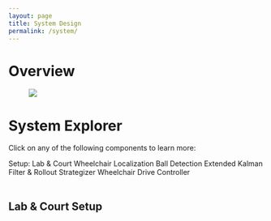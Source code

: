 ```yaml
---
layout: page
title: System Design
permalink: /system/
---
```

# Overview

<figure>
    <!-- <figcaption><b>WTR system architecture</b></figcaption> -->
    <img src="{{ 'assets/images/wtr_arch.png' | relative_url }}">
</figure>

# System Explorer
Click on any of the following components to learn more:
<div class="multi_option">
    <a onclick="toggle('setup')" class="btn">Setup: Lab & Court</a>
    <a onclick="toggle('wheelchair_localization')" class="btn">Wheelchair Localization</a>
    <a onclick="toggle('ball_detection')" class="btn">Ball Detection</a>
    <a onclick="toggle('ekf_rollout')" class="btn">Extended Kalman Filter & Rollout</a>
    <a onclick="toggle('strategizer')" class="btn">Strategizer</a>
    <a onclick="toggle('drive_controller')" class="btn">Wheelchair Drive Controller </a>
</div>
<br/>

<!-- Setup -->
<div class="toggle_module" id="setup" style="display:block;" markdown="1">

## Lab & Court Setup

</div>

<!-- Wheelchair Localization -->
<div class="toggle_module" id="wheelchair_localization" style="display:none;" markdown="1">

## Wheelchair Localization

</div>


<!-- Ball Detection -->
<div class="toggle_module" id="ball_detection" style="display:none;" markdown="1">

## Ball Detection

</div>

<!-- EKF & Rollout  -->
<div class="toggle_module" id="ekf_rollout" style="display:none;" markdown="1">

## Extended Kalman Filter & Rollout

</div>

<!-- Strategizer  -->
<div class="toggle_module" id="strategizer" style="display:none;" markdown="1">

## Strategizer

</div>

<!-- Wheelchair Drive Controller  -->
<div class="toggle_module" id="drive_controller" style="display:none;" markdown="1">

## Wheelchair Drive Controller

</div>


